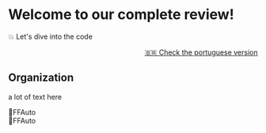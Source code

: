 # Welcome to our complete review!

💥 Let's dive into the code 

<p align="right">
 <a href="#"> 🇧🇷 Check the portuguese version </a>
 </p>

## Organization

a lot of text here

📁FFAuto
<br/>
📁FFAuto

##
